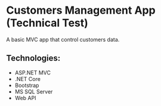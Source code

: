   # Customers Management App (Technical Test)
  A basic MVC app that control customers data.
  
  ## Technologies:
  - ASP.NET MVC
  - .NET Core
  - Bootstrap
  - MS SQL Server
  - Web API
